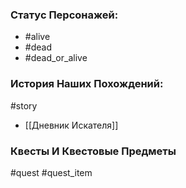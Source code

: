 ### Статус Персонажей:

- #alive
- #dead
- #dead_or_alive

### История Наших Похождений:

#story

- [[Дневник Искателя]]

### Квесты И Квестовые Предметы

#quest #quest_item

